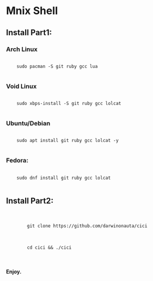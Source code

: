 <h1>Mnix Shell</h1>
<h2>
    Install Part1:
    <h3>
    Arch Linux
    </h3>
    <code>
    sudo pacman -S git ruby gcc lua
    </code>
    <br>
    <h3>
    Void Linux
    </h3>
    <code>
    sudo xbps-install -S git ruby gcc lolcat 
    </code>
    <br>
    <h3>
    Ubuntu/Debian
    </h3>
    <code>
    sudo apt install git ruby gcc lolcat -y
    </code>
    <br>
    <h3>
    Fedora:
    </h3>
    <code>
    sudo dnf install git ruby gcc lolcat
    </code>
    <br>
    <h2>
    Install Part2:
    </h2>
    <br>
    <code>
        git clone https://github.com/darwinonauta/cici
    </code>
    <br>
    <br>
    <code>
        cd cici && ./cici
    </code>
    <br>
</h2>
    <br>
<h4>Enjoy.</h4>
